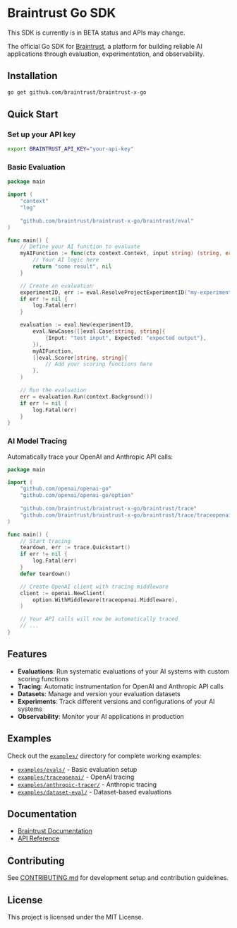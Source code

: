
# Braintrust Go SDK

This SDK is currently is in BETA status and APIs may change.

The official Go SDK for [Braintrust](https://www.braintrust.dev), a platform for building reliable AI applications through evaluation, experimentation, and observability.

## Installation

```bash
go get github.com/braintrust/braintrust-x-go
```

## Quick Start

### Set up your API key

```bash
export BRAINTRUST_API_KEY="your-api-key"
```

### Basic Evaluation

```go
package main

import (
    "context"
    "log"
    
    "github.com/braintrust/braintrust-x-go/braintrust/eval"
)

func main() {
    // Define your AI function to evaluate
    myAIFunction := func(ctx context.Context, input string) (string, error) {
        // Your AI logic here
        return "some result", nil
    }

    // Create an evaluation
    experimentID, err := eval.ResolveProjectExperimentID("my-experiment", "my-project")
    if err != nil {
        log.Fatal(err)
    }

    evaluation := eval.New(experimentID,
        eval.NewCases([]eval.Case[string, string]{
            {Input: "test input", Expected: "expected output"},
        }),
        myAIFunction,
        []eval.Scorer[string, string]{
            // Add your scoring functions here
        },
    )

    // Run the evaluation
    err = evaluation.Run(context.Background())
    if err != nil {
        log.Fatal(err)
    }
}
```

### AI Model Tracing

Automatically trace your OpenAI and Anthropic API calls:

```go
package main

import (
    "github.com/openai/openai-go"
    "github.com/openai/openai-go/option"
    
    "github.com/braintrust/braintrust-x-go/braintrust/trace"
    "github.com/braintrust/braintrust-x-go/braintrust/trace/traceopenai"
)

func main() {
    // Start tracing
    teardown, err := trace.Quickstart()
    if err != nil {
        log.Fatal(err)
    }
    defer teardown()

    // Create OpenAI client with tracing middleware
    client := openai.NewClient(
        option.WithMiddleware(traceopenai.Middleware),
    )

    // Your API calls will now be automatically traced
    // ...
}
```

## Features

- **Evaluations**: Run systematic evaluations of your AI systems with custom scoring functions
- **Tracing**: Automatic instrumentation for OpenAI and Anthropic API calls
- **Datasets**: Manage and version your evaluation datasets
- **Experiments**: Track different versions and configurations of your AI systems
- **Observability**: Monitor your AI applications in production

## Examples

Check out the [`examples/`](./examples/) directory for complete working examples:

- [`examples/evals/`](./examples/evals/) - Basic evaluation setup
- [`examples/traceopenai/`](./examples/traceopenai/) - OpenAI tracing
- [`examples/anthropic-tracer/`](./examples/anthropic-tracer/) - Anthropic tracing
- [`examples/dataset-eval/`](./examples/dataset-eval/) - Dataset-based evaluations

## Documentation

- [Braintrust Documentation](https://www.braintrust.dev/docs)
- [API Reference](https://pkg.go.dev/github.com/braintrust/braintrust-x-go)

## Contributing

See [CONTRIBUTING.md](./CONTRIBUTING.md) for development setup and contribution guidelines.

## License

This project is licensed under the MIT License.
